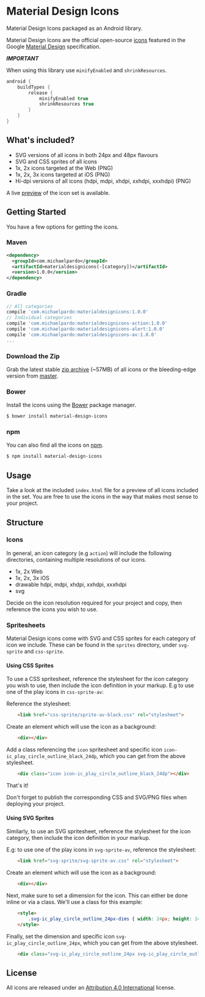 # Material Design Icons

Material Design Icons packaged as an Android library.

Material Design Icons are the official open-source [icons](http://www.google.com/design/spec/resources/sticker-sheets.html#sticker-sheets-components) featured in the Google [Material Design](http://www.google.com/design/spec) specification.

_**IMPORTANT**_

When using this library use `minifyEnabled` and `shrinkResources`.

```groovy
android {
	buildTypes {
		release {
			minifyEnabled true
			shrinkResources true
		}
	}
}﻿
```

## What's included?

* SVG versions of all icons in both 24px and 48px flavours
* SVG and CSS sprites of all icons
* 1x, 2x icons targeted at the Web (PNG)
* 1x, 2x, 3x icons targeted at iOS (PNG)
* Hi-dpi versions of all icons (hdpi, mdpi, xhdpi, xxhdpi, xxxhdpi) (PNG)

A live [preview](http://google.github.io/material-design-icons/)  of the icon set is available.

## Getting Started

You have a few options for getting the icons.

### Maven
```xml
<dependency>
  <groupId>com.michaelpardo</groupId>
  <artifactId>materialdesignicons(-[category])</artifactId>
  <version>1.0.0</version>
</dependency>
```
### Gradle
```groovy
// All categories
compile 'com.michaelpardo:materialdesignicons:1.0.0'
// Individual categories
compile 'com.michaelpardo:materialdesignicons-action:1.0.0'
compile 'com.michaelpardo:materialdesignicons-alert:1.0.0'
compile 'com.michaelpardo:materialdesignicons-av:1.0.0'
...
```

### Download the Zip

Grab the latest stable [zip archive](https://github.com/google/material-design-icons/releases/download/1.0.1/material-design-icons-1.0.1.zip) (~57MB) of all icons or the bleeding-edge version from [master](https://github.com/google/material-design-icons/archive/master.zip).

### Bower

Install the icons using the [Bower](http://bower.io) package manager.

```sh
$ bower install material-design-icons
```

### npm

You can also find all the icons on [npm](http://npmjs.org).

```sh
$ npm install material-design-icons
```

## Usage

Take a look at the included `index.html` file for a preview of all icons included in the set. You are free to use the icons in the way that makes most sense to your project.

## Structure

### Icons

In general, an icon category (e.g `action`) will include the following directories, containing multiple resolutions of our icons.

* 1x, 2x Web
* 1x, 2x, 3x iOS
* drawable hdpi, mdpi, xhdpi, xxhdpi, xxxhdpi
* svg

Decide on the icon resolution required for your project and copy, then reference the icons you wish to use.


### Spritesheets

Material Design icons come with SVG and CSS sprites for each category of icon we include. These can be found in the `sprites` directory, under `svg-sprite` and `css-sprite`.

#### Using CSS Sprites

To use a CSS spritesheet, reference the stylesheet for the icon category you wish to use, then include the icon definition in your markup. E.g to use one of the play icons in `css-sprite-av`:

Reference the stylesheet:

```html
	<link href="css-sprite/sprite-av-black.css" rel="stylesheet">
```

Create an element which will use the icon as a background:

```html
	<div></div>
```

Add a class referencing the `icon` spritesheet and specific icon `icon-ic_play_circle_outline_black_24dp`, which you can get from the above stylesheet.

```html
	<div class="icon icon-ic_play_circle_outline_black_24dp"></div>
```

That's it!

Don't forget to publish the corresponding CSS and SVG/PNG files when deploying your project.

#### Using SVG Sprites

Similarly, to use an SVG spritesheet, reference the stylesheet for the icon category, then include the icon definition in your markup.

E.g: to use one of the play icons in `svg-sprite-av`, reference the stylesheet:

```html
	<link href="svg-sprite/svg-sprite-av.css" rel="stylesheet">
```

Create an element which will use the icon as a background:

```html
	<div></div>
```

Next, make sure to set a dimension for the icon. This can either be done inline or via a class. We'll use a class for this example:

```html
	<style>
		.svg-ic_play_circle_outline_24px-dims { width: 24px; height: 24px; }
	</style>
```

Finally, set the dimension and specific icon `svg-ic_play_circle_outline_24px`, which you can get from the above stylesheet.

```html
	<div class="svg-ic_play_circle_outline_24px svg-ic_play_circle_outline_24px-dims"></div>
```


## License

All icons are released under an [Attribution 4.0 International](http://creativecommons.org/licenses/by/4.0/) license.
